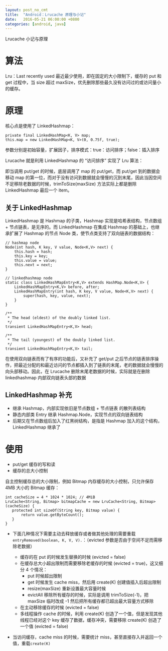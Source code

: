 ```yaml
---
layout: post_no_cmt
title:  "Android：Lrucache 原理与小记"
date:   2016-05-21 06:00:00 +0800
categories: [android, java]
---
```

Lrucache 小记与原理

# 算法

Lru：Last recently used 最近最少使用，即在固定的大小限制下，缓存的 put 和 get 过程中，当 size 超过 maxSize，优先删除那些最久没有访问过的或访问量小的缓存。

# 原理
核心点是使用了 LinkedHashmap：

```
private final LinkedHashMap<K, V> map;
this.map = new LinkedHashMap<K, V>(0, 0.75f, true);
```
参数分别是初始容量，扩展因子，排序模式：true：访问排序；false：插入排序

Lrucache 就是利用 LinkedHashmap 的 “访问排序” 实现了 Lru 算法：

即当调用 put/get 的时候，底层调用了 map 的 put/get，而 put/get 到的数据会移动 map 的第一位，而对于没有访问到数据就会慢慢的沉到末尾，因此当因空间不足移除老数据的时候，trimToSize(maxSize) 方法实际上都是删除 LinkedHashmap 最后一个 item。

## 关于 LinkedHashmap
LinkedHashmap 是 Hashmap 的子类，Hashmap 实现是哈希表结构，节点数组 + 节点链表，是无序的。而 LinkedHashmap 在集成 Hashmap 的基础上，也继承扩展了 Hashmap 的节点 Node 类，使节点类支持了双向链表的数据结构：

```
// hashmap node
Node(int hash, K key, V value, Node<K,V> next) {
    this.hash = hash;
    this.key = key;
    this.value = value;
    this.next = next;
}

// linkedhashmap node
static class LinkedHashMapEntry<K,V> extends HashMap.Node<K,V> {
    LinkedHashMapEntry<K,V> before, after;
    LinkedHashMapEntry(int hash, K key, V value, Node<K,V> next) {
        super(hash, key, value, next);
    }
}

/**
 * The head (eldest) of the doubly linked list.
 */
transient LinkedHashMapEntry<K,V> head;

/**
 * The tail (youngest) of the doubly linked list.
 */
transient LinkedHashMapEntry<K,V> tail;
```
在使用双向链表而有了有序的功能后，又补充了 get/put 之后节点的链表排序操作，把最近分配的和最近访问的节点都插入到了链表的末尾，老的数据就会慢慢的向头部移动。因此，在 Lrucache 删除末尾老数据的时候，实际就是在删除 linkedhashmap 内部双向链表头部的数据

## LinkedHashmap 补充
- 继承 Hashmap，内部实现依旧是节点数组 + 节点链表 的散列表结构
- 静态内部类 Entry 继承 Hashmap.Node，实现节点的双向链表结构
- 后期又在节点数组后加入了红黑树结构，是指是 Hashmap 加入的这个结构，LinkedHashmap 继承了

# 使用
- put/get 缓存的写和读
- 缓存的总大小控制

自主控制缓存总的大小限制，例如 Bitmap 内存缓存的大小控制，只允许保存 4MB 大小的 Bitmap 缓存：

```
int cacheSize = 4 * 1024 * 1024; // 4MiB
LruCache<String, Bitmap> bitmapCache = new LruCache<String, Bitmap>(cacheSize) {
   protected int sizeOf(String key, Bitmap value) {
       return value.getByteCount();
   }
}
```
- 下面几种情况下需要主动去释放缓存或者做其他处理的需要重载 `entryRemoved(boolean, K, V, V).`：（evicted 参数是否由于空间不足而需移除老数据）

  - 缓存的在 put 的时候发生替换的时候 (evicted = false)
  - 在缓存总大小超出限制而需要移除老缓存的时候 (evicted = true)，这又细分 4 个情况：
    - put 时候超出限制
    - get 时候发生 cache miss，然后用 create(K) 创建值插入后超出限制
    - resize(maxSize) 重新设置最大容量时候
    - evictAll 移除所有缓存的时候，实际是调用 trimToSize(-1)，把 maxSize 临时改成 -1 然后把所有缓存都已超出最大容量方式移除
  - 在主动移除缓存的时候 (evicted = false)
  - 多线程操作 cache 的时候，利用 create(K) 创造了一个值，但是发现其他线程已经对这个 key 缓存了数据，缓存冲突，需要移除 create(K) 创造了一个值 (evicted = false)

- 当访问缓存，cache miss 的时候，需要统计 miss，甚至直接存入并返回一个值，重载`create(K)`